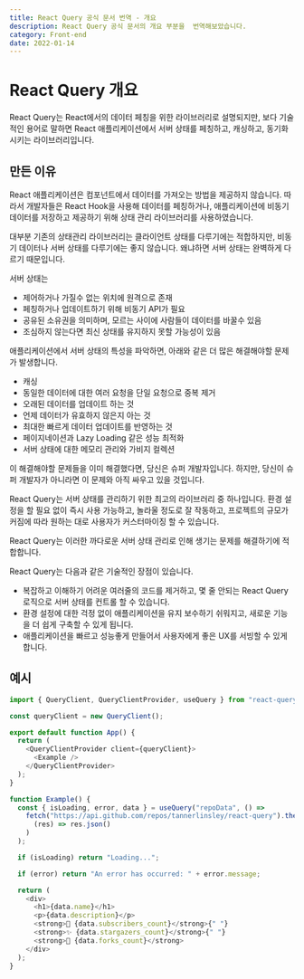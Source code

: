 ```yaml
---
title: React Query 공식 문서 번역 - 개요
description: React Query 공식 문서의 개요 부분을  번역해보았습니다.
category: Front-end
date: 2022-01-14
---
```


# React Query 개요

React Query는 React에서의 데이터 페칭을 위한 라이브러리로 설명되지만, 보다 기술적인 용어로 말하면 React 애플리케이션에서 서버 상태를 페칭하고, 캐싱하고, 동기화시키는 라이브러리입니다.

## 만든 이유

React 애플리케이션은 컴포넌트에서 데이터를 가져오는 방법을 제공하지 않습니다.
따라서 개발자들은 React Hook을 사용해 데이터를 페칭하거나, 애플리케이션에 비동기 데이터를 저장하고 제공하기 위해 상태 관리 라이브러리를 사용하였습니다.

대부분 기존의 상태관리 라이브러리는 클라이언트 상태를 다루기에는 적합하지만, 비동기 데이터나 서버
상태를 다루기에는 좋지 않습니다. 왜냐하면 서버 상태는 완벽하게 다르기 때문입니다.

서버 상태는

- 제어하거나 가질수 없는 위치에 원격으로 존재
- 페칭하거나 업데이트하기 위해 비동기 API가 필요
- 공유된 소유권을 의미하며, 모르는 사이에 사람들이 데이터를 바꿀수 있음
- 조심하지 않는다면 최신 상태를 유지하지 못할 가능성이 있음

애플리케이션에서 서버 상태의 특성을 파악하면, 아래와 같은 더 많은 해결해야할 문제가 발생합니다.

- 캐싱
- 동일한 데이터에 대한 여러 요청을 단일 요청으로 중복 제거
- 오래된 데이터를 업데이트 하는 것
- 언제 데이터가 유효하지 않은지 아는 것
- 최대한 빠르게 데이터 업데이트를 반영하는 것
- 페이지네이션과 Lazy Loading 같은 성능 최적화
- 서버 상태에 대한 메모리 관리와 가비지 컬렉션

이 해결해야할 문제들을 이미 해결했다면, 당신은 슈퍼 개발자입니다.
하지만, 당신이 슈퍼 개발자가 아니라면 이 문제와 아직 싸우고 있을 것입니다.

React Query는 서버 상태를 관리하기 위한 최고의 라이브러리 중 하나입니다.
환경 설정을 할 필요 없이 즉시 사용 가능하고, 놀라울 정도로 잘 작동하고, 프로젝트의 규모가 커짐에 따라 원하는 대로 사용자가 커스터마이징 할 수 있습니다.

React Query는 이러한 까다로운 서버 상태 관리로 인해 생기는 문제를 해결하기에 적합합니다.

React Query는 다음과 같은 기술적인 장점이 있습니다.

- 복잡하고 이해하기 어려운 여러줄의 코드를 제거하고, 몇 줄 안되는 React Query 로직으로 서버 상태를 컨트롤 할 수 있습니다.
- 환경 설정에 대한 걱정 없이 애플리케이션을 유지 보수하기 쉬워지고, 새로운 기능을 더 쉽게 구축할 수 있게 됩니다.
- 애플리케이션을 빠르고 성능좋게 만들어서 사용자에게 좋은 UX를 서빙할 수 있게 합니다.

## 예시

```js
import { QueryClient, QueryClientProvider, useQuery } from "react-query";

const queryClient = new QueryClient();

export default function App() {
  return (
    <QueryClientProvider client={queryClient}>
      <Example />
    </QueryClientProvider>
  );
}

function Example() {
  const { isLoading, error, data } = useQuery("repoData", () =>
    fetch("https://api.github.com/repos/tannerlinsley/react-query").then(
      (res) => res.json()
    )
  );

  if (isLoading) return "Loading...";

  if (error) return "An error has occurred: " + error.message;

  return (
    <div>
      <h1>{data.name}</h1>
      <p>{data.description}</p>
      <strong>👀 {data.subscribers_count}</strong>{" "}
      <strong>✨ {data.stargazers_count}</strong>{" "}
      <strong>🍴 {data.forks_count}</strong>
    </div>
  );
}
```
